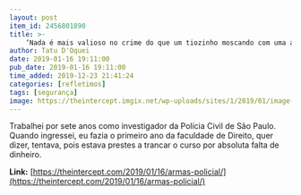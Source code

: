 ```yaml
---
layout: post
item_id: 2456801890
title: >-
    ‘Nada é mais valioso no crime do que um tiozinho moscando com uma arma dentro de casa’
author: Tatu D'Oquei
date: 2019-01-16 19:11:00
pub_date: 2019-01-16 19:11:00
time_added: 2019-12-23 21:41:24
categories: [refletimos]
tags: [segurança]
image: https://theintercept.imgix.net/wp-uploads/sites/1/2019/01/image-5-1547665595.png?auto=compress%2Cformat&q=90&fit=crop&w=1200&h=800
---
```


Trabalhei por sete anos como investigador da Polícia Civil de São Paulo. Quando ingressei, eu fazia o primeiro ano da faculdade de Direito, quer dizer, tentava, pois estava prestes a trancar o curso por absoluta falta de dinheiro.

**Link:** [https://theintercept.com/2019/01/16/armas-policial/](https://theintercept.com/2019/01/16/armas-policial/)

